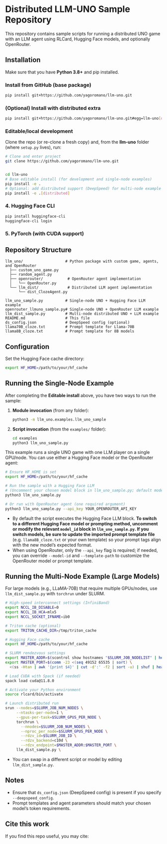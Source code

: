 # Distributed LLM-UNO Sample Repository

This repository contains sample scripts for running a distributed UNO game with an LLM agent using RLCard, Hugging Face models, and optionally OpenRouter.

## Installation

Make sure that you have **Python 3.8+** and pip installed.

### Install from GitHub (base package)
```bash
pip install git+https://github.com/yagoromano/llm-uno.git
```

### (Optional) Install with distributed extra
```bash
pip install git+https://github.com/yagoromano/llm-uno.git#egg=llm-uno[distributed]
```

### Editable/local development
Clone the repo (or re-clone a fresh copy) and, from the **llm-uno** folder (where `setup.py` lives), run:
```bash
# Clone and enter project
git clone https://github.com/yagoromano/llm-uno.git


cd llm-uno
# Base editable install (for development and single-node examples)
pip install -e .
# Optional: add distributed support (DeepSpeed) for multi-node example
pip install -e .[distributed]
```

### 4. Hugging Face CLI
```bash
pip install huggingface-cli
huggingface-cli login
```

### 5. PyTorch (with CUDA support)


## Repository Structure

```text
llm_uno/                   # Python package with custom game, agents, and OpenRouter
  ├── custom_uno_game.py
  ├── random_agent.py
  ├── openrouter/           # OpenRouter agent implementation
  │   └── OpenRouter.py
  └── llm_dist/             # Distributed LLM agent implementation
      └── dist_ClozeAgent.py

llm_uno_sample.py          # Single-node UNO + Hugging Face LLM example
openrouter_llmuno_sample.py# Single-node UNO + OpenRouter LLM example
llm_dist_sample.py         # Multi-node distributed UNO + LLM example
README.md                  # This file
ds_config.json             # DeepSpeed config (optional)
llama70B_cloze.txt         # Prompt template for Llama-70B
llama8B_cloze.txt          # Prompt template for 8B models
```

## Configuration

Set the Hugging Face cache directory:

```bash
export HF_HOME=/path/to/your/hf_cache
```

## Running the Single-Node Example

After completing the **Editable install** above, you have two ways to run the sample:

1. **Module invocation** (from any folder):
   ```bash
   python3 -m llm_uno.examples.llm_uno_sample
   ```

2. **Script invocation** (from the `examples/` folder):
   ```bash
   cd examples
   python3 llm_uno_sample.py
   ```

This example runs a single UNO game with one LLM player on a single GPU/node. You can use either a Hugging Face model or the OpenRouter agent:

```bash
# Ensure HF_HOME is set
export HF_HOME=/path/to/your/hf_cache

# Run the sample with a Hugging Face LLM
# (Uncomment your chosen model block in llm_uno_sample.py; default models are commented)
python3 llm_uno_sample.py

# Or run with OpenRouter agent (one required argument)
python3 llm_uno_sample.py --api_key YOUR_OPENROUTER_API_KEY
```

- By default the script executes the Hugging Face LLM block. **To switch to a different Hugging Face model or prompting method, uncomment or modify the relevant `model_id` block in `llm_uno_sample.py`. If you switch models, be sure to update the imported prompt template file** (e.g. `llama8B_cloze.txt` or your own template) so your prompt tags align with the new model’s expected format.
- When using OpenRouter, only the `--api_key` flag is required; if needed, you can override `--model-id` and `--template-path` to customize the OpenRouter model or prompt template.

## Running the Multi-Node Example (Large Models)

For large models (e.g., LLaMA-70B) that require multiple GPUs/nodes, use `llm_dist_sample.py` with `torchrun` under SLURM.

```bash
# High-speed interconnect settings (InfiniBand)
export NCCL_IB_DISABLE=0
export NCCL_IB_HCA=mlx5
export NCCL_SOCKET_IFNAME=ib0

# Triton cache (optional)
export TRITON_CACHE_DIR=/tmp/triton_cache

# Hugging Face cache
export HF_HOME=/path/to/your/hf_cache

# SLURM rendezvous settings
export MASTER_ADDR=$(scontrol show hostnames "$SLURM_JOB_NODELIST" | head -n1)
export MASTER_PORT=$(comm -23 <(seq 49152 65535 | sort) \
  <(ss -Htan | awk '{print $4}' | cut -d':' -f2 | sort -u) | shuf | head -n1)

# Load CUDA with Spack (if needed)
spack load cuda@11.8.0

# Activate your Python environment
source rlcard/bin/activate

# Launch distributed run
srun --nodes=$SLURM_JOB_NUM_NODES \
     --ntasks-per-node=1 \
     --gpus-per-task=$SLURM_GPUS_PER_NODE \
     torchrun \
       --nnodes=$SLURM_JOB_NUM_NODES \
       --nproc_per_node=$SLURM_GPUS_PER_NODE \
       --rdzv_id=$SLURM_JOB_ID \
       --rdzv_backend=c10d \
       --rdzv_endpoint=$MASTER_ADDR:$MASTER_PORT \
     llm_dist_sample.py \
```
* You can swap in a different script or model by editing `llm_dist_sample.py`.

## Notes

* Ensure that `ds_config.json` (DeepSpeed config) is present if you specify `--deepspeed_config`.
* Prompt templates and agent parameters should match your chosen model’s token requirements.


## Cite this work
If you find this repo useful, you may cite:
